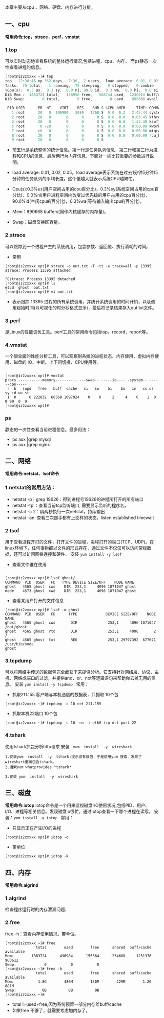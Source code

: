 
本章主要从cpu 、网络、硬盘、内存进行分析。

## <span id="1">一、cpu </span>
 **常用命令:top，strace，perf，vmstat**
 ### 1.top 
 可以实时动态地查看系统的整体运行情况,包括进程、cpu、内存。
 而ps静态一次性查看进程的信息。
 ~~~go
 [root@iz2zxxxx ~]# top
top - 22:38:46 up 362 days,  7:30,  2 users,  load average: 0.01, 0.02, 0.05
Tasks:  76 total,   1 running,  75 sleeping,   0 stopped,   0 zombie
%Cpu(s):  0.3 us,  0.3 sy,  0.0 ni, 99.0 id,  0.3 wa,  0.0 hi,  0.0 si,  0.0 st
KiB Mem :  1883724 total,   138956 free,   508744 used,  1236024 buff/cache
KiB Swap:        0 total,        0 free,        0 used.   890668 avail Mem

  PID USER      PR  NI    VIRT    RES    SHR S %CPU %MEM     TIME+ COMMAND
    1 root      20   0  190900   3080   1768 S  0.0  0.2   2:45.44 systemd
    2 root      20   0       0      0      0 S  0.0  0.0   0:03.45 kthreadd
    3 root      20   0       0      0      0 S  0.0  0.0   1:33.38 ksoftirqd/0
    5 root       0 -20       0      0      0 S  0.0  0.0   0:00.00 kworker/0:0H
    7 root      rt   0       0      0      0 S  0.0  0.0   0:00.00 migration/0
    8 root      20   0       0      0      0 S  0.0  0.0   0:00.00 rcu_bh
    9 root      20   0       0      0      0 S
 ~~~
 
* 前五行是系统整体的统计信息。第一行是任务队列信息，第二行和第三行为进程和CPU的信息，最后两行为内存信息。下面对一些比较重要的参数进行说明。

* load average: 0.01, 0.02, 0.05。load average表示系统在过去1分钟5分钟15分钟的任务队列的平均长度。这个值越大就表示系统CPU越繁忙。

* Cpu(s):0.3%us(用户空间占用的cpu百分比)，0.3%sy(系统空间占用的cpu百分比)，0.0%ni(用户进程空间内改变过优先级的用户占用的cpu百分比)，90.0%id(空闲cpu的百分比)，0.3%wa(等待输入输出cpu的百分比)。

* Mem：890668 buffers(用作内核缓存的内存量)。

* Swap：磁盘交换区容量。

### 2.strace
可以跟踪到一个进程产生的系统调用，包含参数、返回值、执行消耗的时间。
* 常用
~~~
[root@iz2zxxxx opt]# strace -o out.txt -T -tt -e trace=all -p 13395
strace: Process 13395 attached

^Cstrace: Process 13395 detached
[root@iz2zxxxx opt]# ls
etcd  ghost  out.txt  
[root@iz2zxxxx opt]# vi out.txt
~~~

* 表示跟踪 13395 进程的所有系统调用，并统计系统调用的时间开销，以及调用起始时间(以可视化的时分秒格式显示)，最后将记录结果存入out.txt文件。

### 3.perf
是Linux的性能调优工具。perf工具的常用命令包括top，record，report等。

### 4.vmstat
一个很全面的性能分析工具，可以观察到系统的进程状态、内存使用、虚拟内存使用、磁盘的 IO、中断、上下问切换、CPU使用等。
~~~

[root@iz2zxxxx opt]# vmstat
procs -----------memory---------- ---swap-- -----io---- -system-- ------cpu-----
 r  b   swpd   free   buff  cache   si   so    bi    bo   in   cs us sy id wa st
 1  0      0 222832  60568 1097924    0    0     2     4    0    1  0  0 99  0  0
[root@iz2zxxxx opt]#
~~~
### ps
静态的一次性查看当前进程信息。最多用法：
* ps aux |grep mysql
* ps aux |grep nginx



## <span id="1">二、网络</span>
**常用命令:netstat、lsof命令**
### 1.netstat的常用方法：

* netstat -p | grep 19626：得到进程号19626的进程所打开的所有端口
* netstat -tpl：查看当前tcp监听端口, 需要显示监听的程序名。
* netstat -c 2：隔两秒执行一次netstat，持续输出
* netstat -an: 查看三次握手都有上面样的状态，listen  established  timewait
### 2.lsof
用于查看进程开打的文件，打开文件的进程，进程打开的端口(TCP、UDP)。在linux环境下，任何事物都以文件的形式存在，通过文件不仅仅可以访问常规数据，还可以访问网络连接和硬件。
安装 ```yum install -y lsof ```
* 查看文件谁在使用
~~~

[root@iz2zxxxx opt]# lsof ghost/
COMMAND  PID  USER   FD   TYPE DEVICE SIZE/OFF    NODE NAME
ghost   4565 ghost  cwd    DIR  253,1     4096 1071047 ghost
node    4573 ghost  cwd    DIR  253,1     4096 1071047 ghost
~~~
* 查看某用户打开的文件信息
~~~
[root@iz2zxxxx opt]# lsof -u ghost
COMMAND  PID  USER   FD      TYPE             DEVICE SIZE/OFF    NODE NAME
ghost   4565 ghost  cwd       DIR              253,1     4096 1071047 /opt/ghost
ghost   4565 ghost  rtd       DIR              253,1     4096       2 /
ghost   4565 ghost  txt       REG              253,1 29797392  677671 /usr/bin/node
ghost
~~~
### 3.tcpdump
可以将网络中传送的数据包完全截获下来提供分析。它支持针对网络层、协议、主机、网络或端口的过滤，并提供and、or、not等逻辑语句来帮助你去掉无用的信息。
安装 ```yum install -y tcpdump ```
常用：
* 抓取211.155 客户端与本机通信的数据表，只抓取 10个包
~~~
[root@iz2zxxxx ~]# tcpdump -c 10 net 211.155
~~~
* 抓取本机22端口 10个包
~~~
[root@iz2zxxxx ~]# tcpdump -c 10 -nn -i eth0 tcp dst port 22
~~~

### 4.tshark
使用tshark抓包分析http请求
安装 ``` yum  install  -y  wireshark```
~~~
1.安装yum  install  -y  tshark:提示没有该包，于是使用yum 搜索，发现了 wireshark里面包含tshark。
2.搜索yum whatprovides *tshark*

3.安装 yum  install  -y  wireshark

~~~

## <span id="1">三、磁盘</span>
**常用命令:iotop**
iotop命令是一个用来监视磁盘I/O使用状况,包括PID、用户、I/O、进程等相关信息。发现磁盘io很忙，通过iotop查看一下哪个进程在读写。
安装：```yum install -y iotop ```
常用：
* 只显示正在产生I/O的进程
~~~
[root@iz2zxxxx opt]# iotop -o
~~~
* 带单位
~~~
[root@iz2zxxxx opt]# iotop -k
~~~
## <span id="1">四、内存</span>
**常用命令:algrind**
### 1.algrind
检查程序运行时的内存泄漏问题.


### 2.free
free -h：查看内存使用情况，带单位。
~~~
[root@iz2zxxxx ~]# free
              total        used        free      shared  buff/cache   available
Mem:        1883724      496984      155364      234688     1231376      903612
Swap:             0           0           0
[root@iz2zxxxx ~]# free -h
              total        used        free      shared  buff/cache   available
Mem:           1.8G        486M        150M        229M        1.2G        881M
Swap:            0B          0B          0B
[root@iz2zxxxx ~]#
~~~
* total !=used+free,因为系统预留一部分内存给buff/cache
* 如果free 不够了，就需要考虑加内存了。
